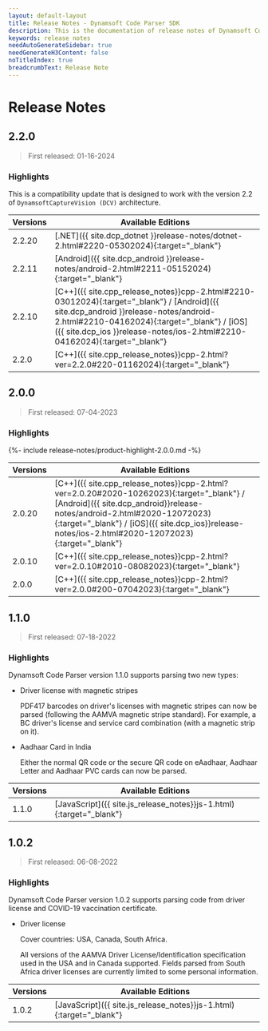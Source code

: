```yaml
---
layout: default-layout
title: Release Notes - Dynamsoft Code Parser SDK 
description: This is the documentation of release notes of Dynamsoft Code Parser SDK.
keywords: release notes
needAutoGenerateSidebar: true
needGenerateH3Content: false
noTitleIndex: true
breadcrumbText: Release Note
---
```


# Release Notes

## 2.2.0

 > First released: 01-16-2024

### Highlights

This is a compatibility update that is designed to work with the version 2.2 of `DynamsoftCaptureVision (DCV)` architecture.

| Versions | Available Editions                                                                      |
| -------- | --------------------------------------------------------------------------------------- |
| 2.2.20   | [.NET]({{ site.dcp_dotnet }}release-notes/dotnet-2.html#2220-05302024){:target="_blank"} |
| 2.2.11   | [Android]({{ site.dcp_android }}release-notes/android-2.html#2211-05152024){:target="_blank"} |
| 2.2.10   | [C++]({{ site.cpp_release_notes}}cpp-2.html#2210-03012024){:target="_blank"} / [Android]({{ site.dcp_android }}release-notes/android-2.html#2210-04162024){:target="_blank"} / [iOS]({{ site.dcp_ios }}release-notes/ios-2.html#2210-04162024){:target="_blank"} |
| 2.2.0   | [C++]({{ site.cpp_release_notes}}cpp-2.html?ver=2.2.0#220-01162024){:target="_blank"} |

## 2.0.0

 > First released: 07-04-2023

### Highlights

{%- include release-notes/product-highlight-2.0.0.md -%}

| Versions | Available Editions                                                                      |
| -------- | --------------------------------------------------------------------------------------- |
| 2.0.20   | [C++]({{ site.cpp_release_notes}}cpp-2.html?ver=2.0.20#2020-10262023){:target="_blank"} / [Android]({{ site.dcp_android}}release-notes/android-2.html#2020-12072023){:target="_blank"} / [iOS]({{ site.dcp_ios}}release-notes/ios-2.html#2020-12072023){:target="_blank"} |
| 2.0.10   | [C++]({{ site.cpp_release_notes}}cpp-2.html?ver=2.0.10#2010-08082023){:target="_blank"} |
| 2.0.0    | [C++]({{ site.cpp_release_notes}}cpp-2.html?ver=2.0.0#200-07042023){:target="_blank"}   |

## 1.1.0

 > First released: 07-18-2022

### Highlights

Dynamsoft Code Parser version 1.1.0 supports parsing two new types:

* Driver license with magnetic stripes 

    PDF417 barcodes on driver's licenses with magnetic stripes can now be parsed (following the AAMVA magnetic stripe standard). For example, a BC driver's license and service card combination (with a magnetic strip on it).

* Aadhaar Card in India

    Either the normal QR code or the secure QR code on eAadhaar, Aadhaar Letter and Aadhaar PVC cards can now be parsed.

| Versions | Available Editions                                                  |
| -------- | ------------------------------------------------------------------- |
| 1.1.0    | [JavaScript]({{ site.js_release_notes}}js-1.html){:target="_blank"} |

## 1.0.2

 > First released: 06-08-2022

### Highlights

Dynamsoft Code Parser version 1.0.2 supports parsing code from driver license and COVID-19 vaccination certificate.

* Driver license

    Cover countries: USA, Canada, South Africa.

    All versions of the AAMVA Driver License/Identification specification used in the USA and in Canada supported. Fields parsed from South Africa driver licenses are currently limited to some personal information.

| Versions | Available Editions                                                  |
| -------- | ------------------------------------------------------------------- |
| 1.0.2    | [JavaScript]({{ site.js_release_notes}}js-1.html){:target="_blank"} |
